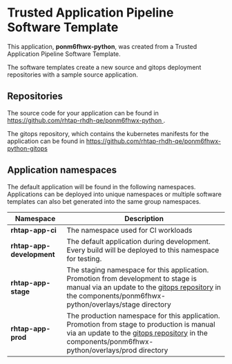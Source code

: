 # Trusted Application Pipeline Software Template

This application, **ponm6fhwx-python**, was created from a Trusted Application Pipeline Software Template.

The software templates create a new source and gitops deployment repositories with a sample source application. 

## Repositories

The source code for your application can be found in [https://github.com/rhtap-rhdh-qe/ponm6fhwx-python ](https://github.com/rhtap-rhdh-qe/ponm6fhwx-python ).
 
The gitops repository, which contains the kubernetes manifests for the application can be found in 
[https://github.com/rhtap-rhdh-qe/ponm6fhwx-python-gitops ](https://github.com/rhtap-rhdh-qe/ponm6fhwx-python-gitops ) 

## Application namespaces 

The default application will be found in the following namespaces. Applications can be deployed into unique namespaces or multiple software templates can also bet generated into the same group namespaces.  

|  Namespace   |  Description   |  
| -------- | -------- |
| **rhtap-app-ci** | The namespace used for CI workloads |
| **rhtap-app-development** | The default application during development. Every build will be deployed to this namespace for testing. |
| **rhtap-app-stage** | The staging namespace for this application. Promotion from development to stage is manual via an update to the [gitops repository](https://github.com/rhtap-rhdh-qe/ponm6fhwx-python-gitops ) in the components/ponm6fhwx-python/overlays/stage directory |
| **rhtap-app-prod** | The production namespace for this application. Promotion from stage to production is manual via an update to the [gitops repository](https://github.com/rhtap-rhdh-qe/ponm6fhwx-python-gitops ) in the components/ponm6fhwx-python/overlays/prod directory |